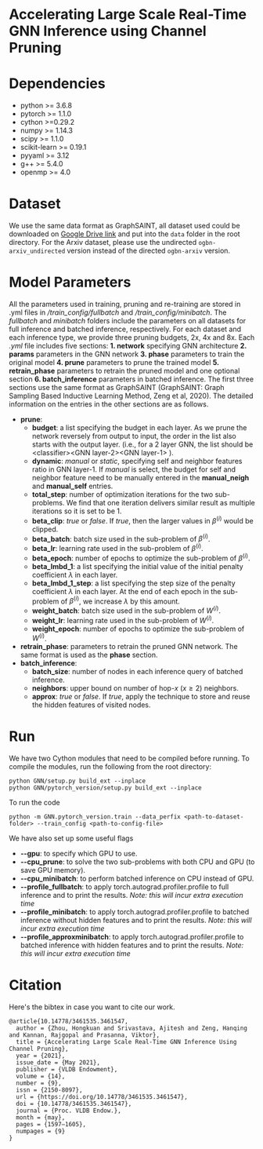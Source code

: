 # Accelerating Large Scale Real-Time GNN Inference using Channel Pruning

# Dependencies

* python >= 3.6.8
* pytorch >= 1.1.0
* cython >=0.29.2
* numpy >= 1.14.3
* scipy >= 1.1.0
* scikit-learn >= 0.19.1
* pyyaml >= 3.12
* g++ >= 5.4.0
* openmp >= 4.0

# Dataset

We use the same data format as GraphSAINT, all dataset used could be downloaded on [Google Drive link](https://drive.google.com/open?id=1zycmmDES39zVlbVCYs88JTJ1Wm5FbfLz) and put into the ``data`` folder in the root directory. For the Arxiv dataset, please use the undirected ``ogbn-arxiv_undirected`` version instead of the directed ``ogbn-arxiv`` version.

# Model Parameters

All the parameters used in training, pruning and re-training are stored in .yml files in */train_config/fullbatch* and */train_config/minibatch*. The *fullbatch* and *minibatch* folders include the parameters on all datasets for full inference and batched inference, respectively. For each dataset and each inference type, we provide three pruning budgets, 2x, 4x and 8x. Each *.yml* file includes five sections: **1. network** specifying GNN architecture **2. params** parameters in the GNN network **3. phase** parameters to train the original model **4. prune** parameters to prune the trained model **5. retrain_phase** parameters to retrain the pruned model and one optional section **6. batch_inference** parameters in batched inference. The first three sections use the same format as GraphSAINT (GraphSAINT: Graph Sampling Based Inductive Learning Method, Zeng et al, 2020). The detailed information on the entries in the other sections are as follows.

- **prune**:
  - **budget**: a list specifying the budget in each layer. As we prune the network reversely from output to input, the order in the list also starts with the output layer. (i.e., for a 2 layer GNN, the list should be \<classifier\>\<GNN layer-2\>\<GNN layer-1\> ).
  - **dynamic**: *manual* or *static*, specifying self and neighbor features ratio in GNN layer-1. If *manual* is select, the budget for self and neighbor feature need to be manually entered in the **manual_neigh** and **manual_self** entries.
  - **total_step**: number of optimization iterations for the two sub-problems. We find that one iteration delivers similar result as multiple iterations so it is set to be 1.
  - **beta_clip**: *true* or *false*. If *true*, then the larger values in $\beta^{(i)}$ would be clipped.
  - **beta_batch**: batch size used in the sub-problem of $\beta^{(i)}$.
  - **beta_lr**: learning rate used in the sub-problem of $\beta^{(i)}$.
  - **beta_epoch**: number of epochs to optimize the sub-problem of $\beta^{(i)}$.
  - **beta_lmbd_1**: a list specifying the initial value of the initial penalty coefficient $\lambda$ in each layer.
  - **beta_lmbd_1_step**: a list specifying the step size of the penalty coefficient $\lambda$ in each layer. At the end of each epoch in the sub-problem of $\beta^{(i)}$, we increase $\lambda$ by this amount.
  - **weight_batch**: batch size used in the sub-problem of $W^{(i)}$.
  - **weight_lr**: learning rate used in the sub-problem of $W^{(i)}$.
  - **weight_epoch**: number of epochs to optimize the sub-problem of $W^{(i)}$.
- **retrain_phase**: parameters to retrain the pruned GNN network. The same format is used as the **phase** section.
- **batch_inference**:
  - **batch_size**: number of nodes in each inference query of batched inference.
  - **neighbors**: upper bound on number of hop-$x$ $(x\geq2)$ neighbors.
  - **approx**: *true* or *false*. If *true*, apply the technique to store and reuse the hidden features of visited nodes.

# Run

We have two Cython modules that need to be compiled before running. To compile the modules, run the following from the root directory:

```
python GNN/setup.py build_ext --inplace
python GNN/pytorch_version/setup.py build_ext --inplace
```

To run the code

```
python -m GNN.pytorch_version.train --data_perfix <path-to-dataset-folder> --train_config <path-to-config-file>
```

We have also set up some useful flags

- **--gpu**: to specify which GPU to use.
- **--cpu_prune**: to solve the two sub-problems with both CPU and GPU (to save GPU memory).
- **--cpu_minibatch**: to perform batched inference on CPU instead of GPU.
- **--profile_fullbatch**: to apply torch.autograd.profiler.profile to full inference and to print the results. *Note: this will incur extra execution time*
- **--profile_minibatch**: to apply torch.autograd.profiler.profile to batched inference without hidden features and to print the results. *Note: this will incur extra execution time*
- **--profile_approxminibatch**: to apply torch.autograd.profiler.profile to batched inference with hidden features and to print the results. *Note: this will incur extra execution time*

# Citation

Here's the bibtex in case you want to cite our work.
```
@article{10.14778/3461535.3461547,
  author = {Zhou, Hongkuan and Srivastava, Ajitesh and Zeng, Hanqing and Kannan, Rajgopal and Prasanna, Viktor},
  title = {Accelerating Large Scale Real-Time GNN Inference Using Channel Pruning},
  year = {2021},
  issue_date = {May 2021},
  publisher = {VLDB Endowment},
  volume = {14},
  number = {9},
  issn = {2150-8097},
  url = {https://doi.org/10.14778/3461535.3461547},
  doi = {10.14778/3461535.3461547},
  journal = {Proc. VLDB Endow.},
  month = {may},
  pages = {1597–1605},
  numpages = {9}
}
```
